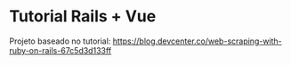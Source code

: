# Tutorial Rails + Vue
Projeto baseado no tutorial: https://blog.devcenter.co/web-scraping-with-ruby-on-rails-67c5d3d133ff
